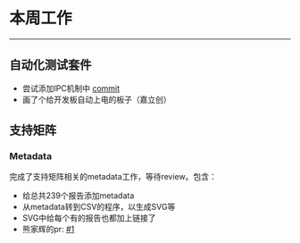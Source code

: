 # 本周工作

---

## 自动化测试套件

- 尝试添加IPC机制中 [commit](https://github.com/wychlw/autotester/commit/192e3005a8ad67642830e39122d1f589bab2a1a1)
- 画了个给开发板自动上电的板子（嘉立创）

## 支持矩阵

### Metadata

完成了支持矩阵相关的metadata工作，等待review。包含：
- 给总共239个报告添加metadata
- 从metadata转到CSV的程序，以生成SVG等
- SVG中给每个有的报告也都加上链接了
- 熊家辉的pr: [#1](https://github.com/wychlw/support-matrix/pull/1)